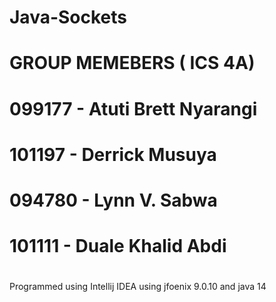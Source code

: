 # Java-Sockets
# GROUP MEMEBERS ( ICS 4A)
# 099177 - Atuti Brett Nyarangi
# 101197 - Derrick Musuya
# 094780 - Lynn V. Sabwa
# 101111 - Duale Khalid Abdi
#

Programmed using Intellij IDEA using jfoenix 9.0.10 and java 14
